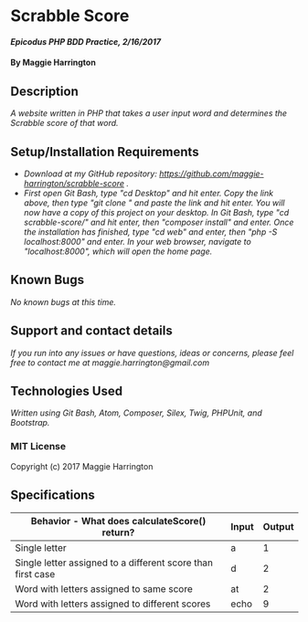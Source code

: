 # Scrabble Score

#### _Epicodus PHP BDD Practice, 2/16/2017_

#### By Maggie Harrington

## Description

_A website written in PHP that takes a user input word and determines the Scrabble score of that word._

## Setup/Installation Requirements
* _Download at my GitHub repository: https://github.com/maggie-harrington/scrabble-score ._
* _First open Git Bash, type "cd Desktop" and hit enter. Copy the link above, then type "git clone " and paste the link and hit enter. You will now have a copy of this project on your desktop. In Git Bash, type "cd scrabble-score/" and hit enter, then "composer install" and enter. Once the installation has finished, type "cd web" and enter, then "php -S localhost:8000" and enter. In your web browser, navigate to "localhost:8000", which will open the home page._

## Known Bugs

_No known bugs at this time._

## Support and contact details

_If you run into any issues or have questions, ideas or concerns, please feel free to contact me at maggie.harrington@gmail.com_

## Technologies Used

_Written using Git Bash, Atom, Composer, Silex, Twig, PHPUnit, and Bootstrap._

### MIT License

Copyright (c) 2017 Maggie Harrington

## Specifications
| Behavior - What does calculateScore() return?    | Input    | Output       |
|--------------------------------------------------|----------|--------------|
| Single letter                                               | a        | 1 |
| Single letter assigned to a different score than first case | d        | 2 |
| Word with letters assigned to same score                    | at       | 2 |
| Word with letters assigned to different scores              | echo     | 9 |
